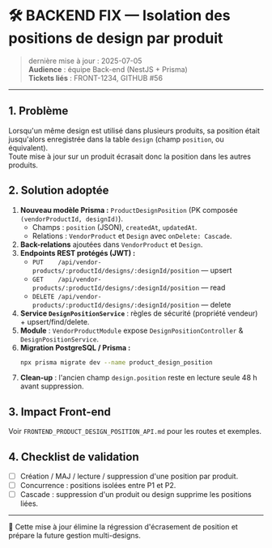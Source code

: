 # 🛠️ BACKEND FIX — Isolation des positions de design par produit

> dernière mise à jour : 2025-07-05  
> **Audience** : équipe Back-end (NestJS + Prisma)  
> **Tickets liés** : FRONT-1234, GITHUB #56

---

## 1. Problème
Lorsqu'un même design est utilisé dans plusieurs produits, sa position était jusqu'alors enregistrée dans la table `design` (champ `position`, ou équivalent).  
Toute mise à jour sur un produit écrasait donc la position dans les autres produits.

## 2. Solution adoptée
1. **Nouveau modèle Prisma :** `ProductDesignPosition` (PK composée `(vendorProductId, designId)`).  
   * Champs : `position` (JSON), `createdAt`, `updatedAt`.  
   * Relations : `VendorProduct` et `Design` avec `onDelete: Cascade`.
2. **Back-relations** ajoutées dans `VendorProduct` et `Design`.
3. **Endpoints REST protégés (JWT) :**
   * `PUT    /api/vendor-products/:productId/designs/:designId/position` — upsert
   * `GET    /api/vendor-products/:productId/designs/:designId/position` — read
   * `DELETE /api/vendor-products/:productId/designs/:designId/position` — delete
4. **Service `DesignPositionService`** : règles de sécurité (propriété vendeur) + upsert/find/delete.
5. **Module** : `VendorProductModule` expose `DesignPositionController` & `DesignPositionService`.
6. **Migration PostgreSQL / Prisma :**
   ```bash
   npx prisma migrate dev --name product_design_position
   ```
7. **Clean-up** : l'ancien champ `design.position` reste en lecture seule 48 h avant suppression.

## 3. Impact Front-end
Voir `FRONTEND_PRODUCT_DESIGN_POSITION_API.md` pour les routes et exemples.

## 4. Checklist de validation
- [ ] Création / MAJ / lecture / suppression d'une position par produit.
- [ ] Concurrence : positions isolées entre P1 et P2.
- [ ] Cascade : suppression d'un produit ou design supprime les positions liées.

---
🎉 Cette mise à jour élimine la régression d'écrasement de position et prépare la future gestion multi-designs. 
 
 
 
 
